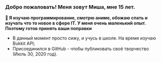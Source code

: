 ### Добро пожаловать! Меня зовут Миша, мне 15 лет. 

**🤔 Я изучаю программирование, смотрю аниме, обожаю спать и изучать что то новое в сфере IT. У меня очень маленький опыт. Поэтому готов принять ваши поправки**

- В данный момент просто сижу, и учусь в школе. На время изучаю Bukkit API;
- Присоединился в GitHub - чтобы публиковать своё творчество (Июль 30, 2020 год).
